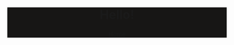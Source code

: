 <!DOCTYPE html>
<html>

<head>

</head>
<body>
    <header style="background-color: #171615;">
        <h1>Hello!</h1>
        <a href="">Home</a>
    </header>
</body>    
